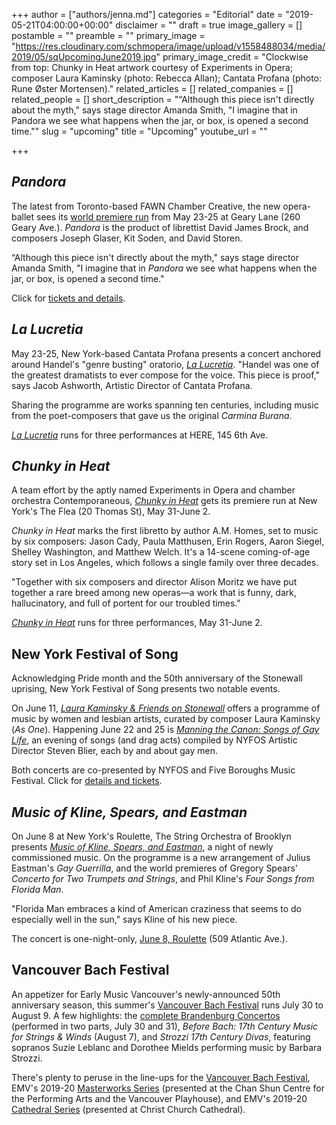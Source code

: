 +++
author = ["authors/jenna.md"]
categories = "Editorial"
date = "2019-05-21T04:00:00+00:00"
disclaimer = ""
draft = true
image_gallery = []
postamble = ""
preamble = ""
primary_image = "https://res.cloudinary.com/schmopera/image/upload/v1558488034/media/2019/05/sqUpcomingJune2019.jpg"
primary_image_credit = "Clockwise from top: Chunky in Heat artwork courtesy of Experiments in Opera; composer Laura Kaminsky (photo: Rebecca Allan); Cantata Profana (photo: Rune Øster Mortensen)."
related_articles = []
related_companies = []
related_people = []
short_description = "“Although this piece isn't directly about the myth,\" says stage director Amanda Smith, \"I imagine that in Pandora we see what happens when the jar, or box, is opened a second time.\""
slug = "upcoming"
title = "Upcoming"
youtube_url = ""

+++
## _Pandora_

The latest from Toronto-based FAWN Chamber Creative, the new opera-ballet sees its [world premiere run](https://fawnchambercreative.ticketleap.com/pandora/) from May 23-25 at Geary Lane (260 Geary Ave.). _Pandora_ is the product of librettist David James Brock, and composers Joseph Glaser, Kit Soden, and David Storen.

“Although this piece isn't directly about the myth," says stage director Amanda Smith, "I imagine that in _Pandora_ we see what happens when the jar, or box, is opened a second time."

Click for [tickets and details](https://fawnchambercreative.ticketleap.com/pandora/).

## _La Lucretia_

May 23-25, New York-based Cantata Profana presents a concert anchored around Handel's "genre busting" oratorio, [_La Lucretia_](https://here.org/shows/lucretia/). "Handel was one of the greatest dramatists to ever compose for the voice. This piece is proof," says Jacob Ashworth, Artistic Director of Cantata Profana.

Sharing the programme are works spanning ten centuries, including music from the poet-composers that gave us the original _Carmina Burana_.

[_La Lucretia_](https://here.org/shows/lucretia/) runs for three performances at HERE, 145 6th Ave.

## _Chunky in Heat_

A team effort by the aptly named Experiments in Opera and chamber orchestra Contemporaneous, [_Chunky in Heat_](http://experimentsinopera.com/portfolio-item/chunky-in-heat/) gets its premiere run at New York's The Flea (20 Thomas St), May 31-June 2.

_Chunky in Heat_ marks the first libretto by author A.M. Homes, set to music by six composers: Jason Cady, Paula Matthusen, Erin Rogers, Aaron Siegel, Shelley Washington, and Matthew Welch. It's a 14-scene coming-of-age story set in Los Angeles, which follows a single family over three decades.

"Together with six composers and director Alison Moritz we have put together a rare breed among new operas—a work that is funny, dark, hallucinatory, and full of portent for our troubled times."

[_Chunky in Heat_](http://experimentsinopera.com/portfolio-item/chunky-in-heat/) runs for three performances, May 31-June 2.

## New York Festival of Song

Acknowledging Pride month and the 50th anniversary of the Stonewall uprising, New York Festival of Song presents two notable events. 

On June 11, [_Laura Kaminsky & Friends on Stonewall_](http://5bmf.org/nyfos-next-manning-the-canon/) offers a programme of music by women and lesbian artists, curated by composer Laura Kaminsky (_As One_). Happening June 22 and 25 is [_Manning the Canon: Songs of Gay Life_](http://5bmf.org/nyfos-next-manning-the-canon/), an evening of songs (and drag acts) compiled by NYFOS Artistic Director Steven Blier, each by and about gay men.

Both concerts are co-presented by NYFOS and Five Boroughs Music Festival. Click for [details and tickets](http://5bmf.org/nyfos-next-manning-the-canon/).

## _Music of Kline, Spears, and Eastman_

On June 8 at New York's Roulette, The String Orchestra of Brooklyn presents [_Music of Kline, Spears, and Eastman_](https://roulette.org/event/the-string-orchestra-of-brooklyn-music-of-kline-spears-and-eastman/), a night of newly commissioned music. On the programme is a new arrangement of Julius Eastman's _Gay Guerrilla_, and the world premieres of Gregory Spears' _Concerto for Two Trumpets and Strings_, and Phil Kline's _Four Songs from Florida Man_. 

"Florida Man embraces a kind of American craziness that seems to do especially well in the sun," says Kline of his new piece.

The concert is one-night-only, [June 8, Roulette](https://roulette.org/event/the-string-orchestra-of-brooklyn-music-of-kline-spears-and-eastman/) (509 Atlantic Ave.).

## Vancouver Bach Festival

An appetizer for Early Music Vancouver's newly-announced 50th anniversary season, this summer's [Vancouver Bach Festival](http://www.earlymusic.bc.ca/tickets/summer-festival/) runs July 30 to August 9. A few highlights: the [complete Brandenburg Concertos](http://www.earlymusic.bc.ca/events/bach-complete-brandenburg-concertos-pt-1/) (performed in two parts, July 30 and 31), _Before Bach: 17th Century Music for Strings & Winds_ (August 7), and _Strozzi 17th Century Divas_, featuring sopranos Suzie Leblanc and Dorothee Mields performing music by Barbara Strozzi.

There's plenty to peruse in the line-ups for the [Vancouver Bach Festival](http://www.earlymusic.bc.ca/tickets/summer-festival/), EMV's 2019-20 [Masterworks Series](http://www.earlymusic.bc.ca/series/emv-masterworks-series/) (presented at the Chan Shun Centre for the Performing Arts and the Vancouver Playhouse), and EMV's 2019-20 [Cathedral Series](http://www.earlymusic.bc.ca/series/cathedral-series/) (presented at Christ Church Cathedral).